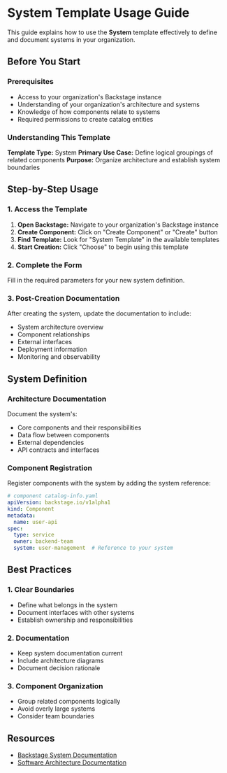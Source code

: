 # System Template Usage Guide

This guide explains how to use the **System** template effectively to define and document systems in your organization.

## Before You Start

### Prerequisites

- Access to your organization's Backstage instance
- Understanding of your organization's architecture and systems
- Knowledge of how components relate to systems
- Required permissions to create catalog entities

### Understanding This Template

**Template Type:** System
**Primary Use Case:** Define logical groupings of related components
**Purpose:** Organize architecture and establish system boundaries

## Step-by-Step Usage

### 1. Access the Template

1. **Open Backstage:** Navigate to your organization's Backstage instance
2. **Create Component:** Click on "Create Component" or "Create" button
3. **Find Template:** Look for "System Template" in the available templates
4. **Start Creation:** Click "Choose" to begin using this template

### 2. Complete the Form

Fill in the required parameters for your new system definition.

### 3. Post-Creation Documentation

After creating the system, update the documentation to include:

- System architecture overview
- Component relationships
- External interfaces
- Deployment information
- Monitoring and observability

## System Definition

### Architecture Documentation

Document the system's:
- Core components and their responsibilities
- Data flow between components
- External dependencies
- API contracts and interfaces

### Component Registration

Register components with the system by adding the system reference:

```yaml
# component catalog-info.yaml
apiVersion: backstage.io/v1alpha1
kind: Component
metadata:
  name: user-api
spec:
  type: service
  owner: backend-team
  system: user-management  # Reference to your system
```

## Best Practices

### 1. Clear Boundaries

- Define what belongs in the system
- Document interfaces with other systems
- Establish ownership and responsibilities

### 2. Documentation

- Keep system documentation current
- Include architecture diagrams
- Document decision rationale

### 3. Component Organization

- Group related components logically
- Avoid overly large systems
- Consider team boundaries

## Resources

- [Backstage System Documentation](https://backstage.io/docs/features/software-catalog/descriptor-format#kind-system)
- [Software Architecture Documentation](../architecture-guidelines.md)
